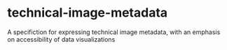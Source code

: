 # technical-image-metadata
A specifiction for expressing technical image metadata, with an emphasis on accessibility of data visualizations

